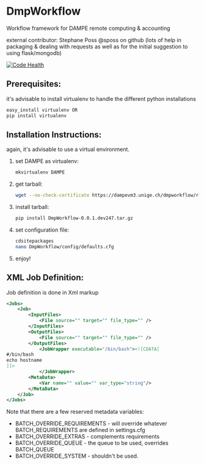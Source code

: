 # DmpWorkflow
Workflow framework for DAMPE remote computing &amp; accounting

external contributor: Stephane Poss @sposs on github (lots of help in packaging & dealing with requests as well as for the initial suggestion to using flask/mongodb)

[![Code Health](https://landscape.io/github/zimmerst/DmpWorkflow/master/landscape.svg?style=plastic)](https://landscape.io/github/zimmerst/DmpWorkflow/master)

Prerequisites: 
--------------
it's advisable to install virtualenv to handle the different python installations

```python
easy_install virtualenv OR
pip install virtualenv
```
Installation Instructions:
------------------------------
again, it's advisable to use a virtual environment.

1. 	set DAMPE as virtualenv:
	```bash
	mkvirtualenv DAMPE
	```

2.	get tarball:
	```bash
	wget --no-check-certificate https://dampevm3.unige.ch/dmpworkflow/releases/DmpWorkflow-0.0.1.dev247.tar.gz
	```

3.	install tarball:
	``` bash
	pip install DmpWorkflow-0.0.1.dev247.tar.gz
	```

4.	set configuration file:
	``` bash
	cdsitepackages
	nano DmpWorkflow/config/defaults.cfg
	```

5.	enjoy!

XML Job Definition:
-------------------
Job definition is done in Xml markup

```xml
<Jobs>
	<Job>
		<InputFiles>
			<File source="" target="" file_type="" />
		</InputFiles>
		<OutputFiles>
			<File source="" target="" file_type="" />
		</OutputFiles>
			<JobWrapper executable="/bin/bash"><![CDATA[
#/bin/bash
echo hostname
]]>		
			</JobWrapper>
		<MetaData>
			<Var name="" value="" var_type="string"/>
		</MetaData>
	</Job>
</Jobs>
```

Note that there are a few reserved metadata variables:
  * BATCH\_OVERRIDE\_REQUIREMENTS - will override whatever BATCH_REQUIREMENTS are defined in settings.cfg
  * BATCH\_OVERRIDE\_EXTRAS - complements requirements
  * BATCH\_OVERRIDE\_QUEUE - the queue to be used, overrides BATCH_QUEUE
  * BATCH\_OVERRIDE\_SYSTEM	- shouldn't be used.